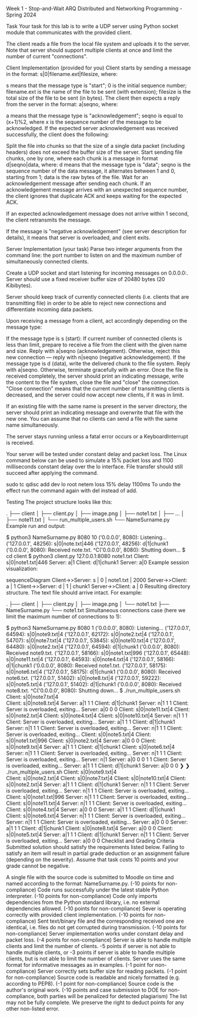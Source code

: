 Week 1 - Stop-and-Wait ARQ
Distributed and Networking Programming - Spring 2024

Task
Your task for this lab is to write a UDP server using Python socket module that communicates with the provided client.

The client reads a file from the local file system and uploads it to the server. Note that server should support multiple clients at once and limit the number of current "connections".

Client Implementation (provided for you)
Client starts by sending a message in the format: s|0|filename.ext|filesize, where:

s means that the message type is "start";
0 is the initial sequence number;
filename.ext is the name of the file to be sent (with extension);
filesize is the total size of the file to be sent (in bytes).
The client then expects a reply from the server in the format: a|seqno, where:

a means that the message type is "acknowledgement";
seqno is equal to (x+1)%2, where x is the sequence number of the message to be acknowledged.
If the expected server acknowledgement was received successfully, the client does the following:

Split the file into chunks so that the size of a single data packet (including headers) does not exceed the buffer size of the server.
Start sending file chunks, one by one, where each chunk is a message in format d|seqno|data, where:
d means that the message type is "data";
seqno is the sequence number of the data message, it alternates between 1 and 0, starting from 1;
data is the raw bytes of the file.
Wait for an acknowledgement message after sending each chunk.
If an acknowledgement message arrives with an unexpected sequence number, the client ignores that duplicate ACK and keeps waiting for the expected ACK.

If an expected acknowledgement message does not arrive within 1 second, the client retransmits the message.

If the message is "negative acknowledgement" (see server description for details), it means that server is overloaded, and client exits.

Server Implementation (your task)
Parse two integer arguments from the command line: the port number to listen on and the maximum number of simultaneously connected clients.

Create a UDP socket and start listening for incoming messages on 0.0.0.0:<port>. Server should use a fixed receiver buffer size of 20480 bytes (20 Kibibytes).

Server should keep track of currently connected clients (i.e. clients that are transmitting file) in order to be able to reject new connections and differentiate incoming data packets.

Upon receiving a message from a client, act accordingly depending on the message type:

If the message type is s (start):
If current number of connected clients is less than limit, prepare to receive a file from the client with the given name and size. Reply with a|seqno (acknowledgement).
Otherwise, reject this new connection — reply with n|seqno (negative acknowledgement).
If the message type is d (data), write the delivered chunk to the file system. Reply with a|seqno.
Otherwise, terminate gracefully with an error.
Once the file is received completely, the server should print an indicating message, write the content to the file system, close the file and "close" the connection. "Close connection" means that the current number of transmitting clients is decreased, and the server could now accept new clients, if it was in limit.

If an existing file with the same name is present in the server directory, the server should print an indicating message and overwrite that file with the new one. You can assume that no clients can send a file with the same name simultaneously.

The server stays running unless a fatal error occurs or a KeyboardInterrupt is received.

Your server will be tested under constant delay and packet loss. The Linux command below can be used to simulate a 15% packet loss and 1100 milliseconds constant delay over the lo interface. File transfer should still succeed after applying the command.

sudo tc qdisc add dev lo root netem loss 15% delay 1100ms
To undo the effect run the command again with del instead of add.

Testing
The project structure looks like this:

.
├── client
│   ├── client.py
│   ├── image.png
│   ├── note1.txt
│   ├── ...
│   ├── note11.txt
│   └── run_multiple_users.sh
└── NameSurname.py
Example run and output:

$ python3 NameSurname.py 8080 10
('0.0.0.0', 8080):    Listening...
('127.0.0.1', 48256): s|0|note.txt|446
('127.0.0.1', 48256): d|1|chunk1
('0.0.0.0', 8080):    Received note.txt.
^C('0.0.0.0', 8080):  Shutting down...
$ cd client
$ python3 client.py 127.0.0.1:8080 note1.txt
Client: s|0|note1.txt|446
Server: a|1
Client: d|1|chunk1
Server: a|0
Example session visualization:

sequenceDiagram
    Client->>Server: s | 0 | note1.txt | 2000
    Server->>Client: a | 1
    Client->>Server: d | 1 | chunk1
    Server->>Client: a | 0
Resulting directory structure. The text file should arrive intact. For example:

.
├── client
│   ├── client.py
│   ├── image.png
│   └── note1.txt
├── NameSurname.py
└── note1.txt
Simultaneous connections case (here we limit the maximum number of connections to 1):

$ python3 NameSurname.py 8080 1
('0.0.0.0', 8080):      Listening...
('127.0.0.1', 64594):   s|0|note9.txt|4
('127.0.0.1', 62172):   s|0|note2.txt|4
('127.0.0.1', 54707):   s|0|note7.txt|4
('127.0.0.1', 53845):   s|0|note10.txt|4
('127.0.0.1', 64480):   s|0|note2.txt|4
('127.0.0.1', 64594):   d|1|chunk1
('0.0.0.0', 8080):      Received note9.txt.
('127.0.0.1', 58166):   s|0|note1.txt|996
('127.0.0.1', 65448):   s|0|note11.txt|4
('127.0.0.1', 64593):   s|0|note4.txt|4
('127.0.0.1', 58166):   d|1|chunk1
('0.0.0.0', 8080):      Received note1.txt.
('127.0.0.1', 58175):   s|0|note6.txt|4
('127.0.0.1', 58175):   d|1|chunk1
('0.0.0.0', 8080):      Received note6.txt.
('127.0.0.1', 51402):   s|0|note8.txt|4
('127.0.0.1', 59222):   s|0|note5.txt|4
('127.0.0.1', 51402):   d|1|chunk1
('0.0.0.0', 8080):      Received note8.txt.
^C('0.0.0.0', 8080):    Shutting down...
$ ./run_multiple_users.sh
Client: s|0|note7.txt|4                                          
Client: s|0|note8.txt|4
Server: a|1
1 1
Client: d|1|chunk1
Server: n|1
1 1
Client: Server is overloaded, exiting...
Server: a|0
0 0
Client: s|0|note11.txt|4
Client: s|0|note2.txt|4
Client: s|0|note4.txt|4
Client: s|0|note10.txt|4
Server: n|1
1 1
Client: Server is overloaded, exiting...
Server: a|1
1 1
Client: d|1|chunk1
Server: n|1
1 1
Client: Server is overloaded, exiting...
Server: n|1
1 1
Client: Server is overloaded, exiting...
Client: s|0|note5.txt|4
Client: s|0|note1.txt|996
Client: s|0|note2.txt|4
Server: a|0
0 0
Client: s|0|note9.txt|4
Server: a|1
1 1
Client: d|1|chunk1
Client: s|0|note6.txt|4
Server: n|1
1 1
Client: Server is overloaded, exiting...
Server: n|1
1 1
Client: Server is overloaded, exiting...
Server: n|1
Server: a|0
0 0
1 1
Client: Server is overloaded, exiting...
Server: a|1
1 1
Client: d|1|chunk1
Server: a|0
0 0
❯ 
❯ ./run_multiple_users.sh
Client: s|0|note9.txt|4                                          
Client: s|0|note2.txt|4
Client: s|0|note7.txt|4
Client: s|0|note10.txt|4
Client: s|0|note2.txt|4
Server: a|1
1 1
Client: d|1|chunk1
Server: n|1
1 1
Client: Server is overloaded, exiting...
Server: n|1
1 1
Client: Server is overloaded, exiting...
Client: s|0|note1.txt|996
Server: n|1
1 1
Client: Server is overloaded, exiting...
Client: s|0|note11.txt|4
Server: n|1
1 1
Client: Server is overloaded, exiting...
Client: s|0|note4.txt|4
Server: a|0
0 0
Server: a|1
1 1
Client: d|1|chunk1
Client: s|0|note6.txt|4
Server: n|1
1 1
Client: Server is overloaded, exiting...
Server: n|1
1 1
Client: Server is overloaded, exiting...
Server: a|0
0 0
Server: a|1
1 1
Client: d|1|chunk1
Client: s|0|note8.txt|4
Server: a|0
0 0
Client: s|0|note5.txt|4
Server: a|1
1 1
Client: d|1|chunk1
Server: n|1
1 1
Client: Server is overloaded, exiting...
Server: a|0
0 0
Checklist and Grading Criteria
Submitted solution should satisfy the requirements listed below. Failing to satisfy an item will result in partial grade deduction or an assignment failure (depending on the severity). Assume that task costs 10 points and your grade cannot be negative.

A single file with the source code is submitted to Moodle on time and named according to the format: NameSurname.py. (-10 points for non-compliance)
Code runs successfully under the latest stable Python interpreter. (-10 points for non-compliance)
Code only imports dependencies from the Python standard library, i.e. no external dependencies allowed. (-10 points for non-compliance)
Sever is operating correctly with provided client implementation. (-10 points for non-compliance)
Sent text/binary file and the corresponding received one are identical, i.e. files do not get corrupted during transmission. (-10 points for non-compliance)
Server implementation works under constant delay and packet loss. (-4 points for non-compliance)
Server is able to handle multiple clients and limit the number of clients.
-5 points if server is not able to handle multiple clients, or
-3 points if server is able to handle multiple clients, but is not able to limit the number of clients.
Server uses the same format for informative messages as in examples. (-1 point for non-compliance)
Server correctly sets buffer size for reading packets. (-1 point for non-compliance)
Source code is readable and nicely formatted (e.g. according to PEP8). (-1 point for non-compliance)
Source code is the author's original work. (-10 points and case submission to DOE for non-compliance, both parties will be penalized for detected plagiarism)
The list may not be fully complete. We preserve the right to deduct points for any other non-listed error.

